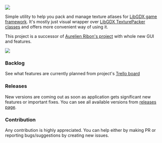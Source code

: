 ![](http://i.imgur.com/h0CUJ3B.png)

Simple utility to help you pack and manage texture atlases for [LibGDX game framework](https://github.com/libgdx/libgdx).
It's mostly just visual wrapper over [LibGDX TexturePacker classes](https://github.com/libgdx/libgdx/tree/master/extensions/gdx-tools/src/com/badlogic/gdx/tools/texturepacker)
and offers more convenient way of using it.

This project is a successor of [Aurelien Ribon's project](github.com/aurelienRibon/libgdx-texturepacker-gui) with whole new GUI and features.

![](http://i.imgur.com/pemUEYU.png)

### Backlog
See what features are currently planned from project's [Trello board](https://trello.com/b/mugauAoC)

### Releases
New versions are coming out as soon as application gets significant new features or important fixes. You can see all available versions from [releases page](https://github.com/crashinvaders/gdx-texture-packer-gui/releases).

### Contribution
Any contribution is highly appreciated. You can help either by making PR or reporting bugs/suggestions by creating new issues.
